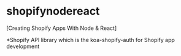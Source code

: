 # shopifynodereact

[Creating Shopify Apps With Node & React]

*Shopify API library which is the koa-shopify-auth for Shopify app development

#
